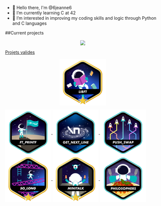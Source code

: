 - 👋 Hello there, I'm @6jeanne6
- 🌱 I’m currently learning C at 42
- 👀 I’m interested in improving my coding skills and logic through Python and C languages 

##Current projects
<p align="center"width="100%"><img src="https://github.com/ayogun/42-project-badges/blob/main/badges/pipexm.png" align="center"></img></a><a href="url">
</p>

Projets valides
<p align="center"width="100%">
<a href="url">
<img src="https://github.com/Naphiye/Naphiye/blob/main/libftm.png" align="center"></img></a><a href="url">

<img src="https://github.com/Naphiye/Naphiye/blob/main/ft_printfe.png" align="center"></img></a><a href="url">
<img src="https://github.com/Naphiye/Naphiye/blob/main/get_next_linee.png" align="center"></img></a><a href="url">
<img src="https://github.com/Naphiye/Naphiye/blob/main/push_swape.png" align="center"></img></a><a href="url">
<img src="https://github.com/Naphiye/Naphiye/blob/main/so_longm.png" align="center"></img></a><a href="url">
<img src="https://github.com/Naphiye/Naphiye/blob/main/minitalkm.png" align="center"></img></a><a href="url">
<img src="https://github.com/Naphiye/Naphiye/blob/main/philosopherse.png" align="center"></img></a><a href="url">
</p>
<!---
6jeanne6/6jeanne6 is a ✨ special ✨ repository because its `README.md` (this file) appears on your GitHub profile.
You can click the Preview link to take a look at your changes.
--->
